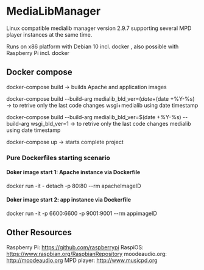 # MediaLibManager
Linux compatible medialib manager version 2.9.7 supporting several MPD player instances at the same time.

Runs on x86 platform with Debian 10 incl. docker , also possible with Raspberry Pi incl. docker
## Docker compose
docker-compose build -> builds Apache and application images

docker-compose build --build-arg medialib_bld_ver=$(date +%Y-%s)  --build-arg wsgi_bld_ver=$(date +%Y-%s) -> to retrive only the last code changes wsgi+medialib using date timestamp

docker-compose build --build-arg medialib_bld_ver=$(date +%Y-%s)  --build-arg wsgi_bld_ver=1 -> to retrive only the last code changes medialib using date timestamp

docker-compose up -> starts complete project
### Pure Dockerfiles starting scenario
#### Doker image start 1: Apache instance via Dockerfile 
docker run -it - detach -p 80:80 --rm apacheImageID
#### Doker image start 2: app instance via Dockerfile
docker run -it -p 6600:6600 -p 9001:9001  --rm appimageID

## Other Resources
Raspberry Pi: https://github.com/raspberrypi
RaspiOS: https://www.raspbian.org/RaspbianRepository
moodeaudio.org: http://moodeaudio.org
MPD player: http://www.musicpd.org

